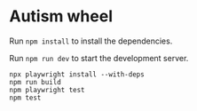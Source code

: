 # Autism wheel

Run `npm install` to install the dependencies.

Run `npm run dev` to start the development server.

```console
npx playwright install --with-deps
npm run build
npm playwright test
npm test
```
